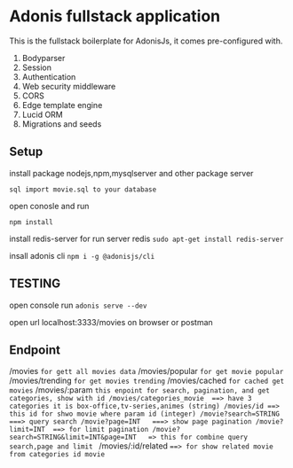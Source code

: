 # Adonis fullstack application

This is the fullstack boilerplate for AdonisJs, it comes pre-configured with.

1. Bodyparser
2. Session
3. Authentication
4. Web security middleware
5. CORS
6. Edge template engine
7. Lucid ORM
8. Migrations and seeds

## Setup
install package nodejs,npm,mysqlserver and other package server

``sql
import movie.sql to your database
``

open conosle and run

``npm install``

install redis-server for run server redis
``sudo apt-get install redis-server``

insall adonis cli
``npm i -g @adonisjs/cli ``


## TESTING

open console run
``adonis serve --dev``

open url localhost:3333/movies on browser or postman

## Endpoint
/movies   ``for gett all movies data``
/movies/popular   ``for get movie popular``
/movies/trending  ``for get movies trending``
/movies/cached    ``for cached get movies``
/movies/:param  ``this enpoint for search, pagination, and get categories, show with id
          /movies/categories_movie  ==> have 3 categories it is box-office,tv-series,animes (string)
          /movies/id ==> this id for shwo movie where param id (integer)
          /movie?search=STRING ===> query search
          /movie?page=INT   ===> show page pagination
          /movie?limit=INT  ==> for limit pagination
          /movie?search=STRING&limit=INT&page=INT   => this for combine query search,page and limit
          ``
/movies/:id/related ``==> for show related movie from categories id movie``

